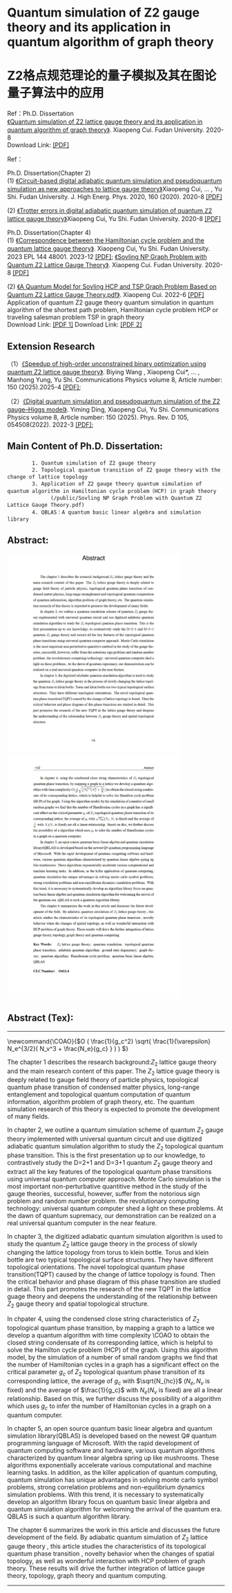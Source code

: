 # Quantum simulation of Z2 gauge theory and its application in quantum algorithm of graph theory

# Z2格点规范理论的量子模拟及其在图论量子算法中的应用

Ref：Ph.D. Dissertation  
      [《Quantum simulation of Z2 lattice gauge theory and its application in quantum algorithm of graph theory》](doc/Quantum%20simulation%20of%20Z2%20lattice%20gauge%20theory%20and%20its%20application%20in%20quantum%20algorithm%20of%20graph%20theory.pdf).  Xiaopeng Cui. Fudan University. 2020-8  
Download Link: [\[PDF\]](https://raw.githubusercontent.com/xpclove/qz2/main/doc/Quantum%20simulation%20of%20Z2%20lattice%20gauge%20theory%20and%20its%20application%20in%20quantum%20algorithm%20of%20graph%20theory.pdf)

Ref：

Ph.D. Dissertation(Chapter 2)  
(1) [《Circuit-based digital adiabatic quantum simulation and pseudoquantum simulation as new approaches to lattice gauge theory》](https://link.springer.com/article/10.1007/JHEP08(2020)160)Xiaopeng Cui, ... , Yu Shi. Fudan University. J. High Energ. Phys. 2020, 160 (2020). 2020-8 [\[PDF\]](public/JHEP_2020_Cui_Circuit-based%20digital%20adiabatic%20quantum%20simulation%20and%20pseudoquantum%20simulation%20as%20new%20approaches%20to%20lattice%20gauge%20theory.pdf)  

(2) [《Trotter errors in digital adiabatic quantum simulation of quantum ℤ2 lattice gauge theory》](https://www.semanticscholar.org/paper/Trotter-errors-in-digital-adiabatic-quantum-of-%E2%84%A42-Cui-Shi/464d01fb5580b6cf8f2f2c7a2621ca0c5292cefb)Xiaopeng Cui, Yu Shi. Fudan University. 2020-8 [\[PDF\]](public/Cui_2020_Trotter%20errors%20in%20digital%20adiabatic%20quantum%20simulation%20of%20quantum%20ℤ2%20lattice%20gauge%20theory.pdf)

Ph.D. Dissertation(Chapter 4)  
(1) [《Correspondence between the Hamiltonian cycle problem and the quantum lattice gauge theory》](https://iopscience.iop.org/article/10.1209/0295-5075/ad130b).  Xiaopeng Cui, Yu Shi. Fudan University. 2023 EPL 144 48001. 2023-12 [\[PDF\]](public/Correspondence%20between%20the%20Hamiltonian%20cycle_EPL_2023.pdf);
[《Sovling NP Graph Problem with Quantum Z2 Lattice Gauge Theory》](doc/Sovling%20NP%20Graph%20Problem%20with%20Quantum%20Z2%20Lattice%20Gauge%20Theory.pdf).  Xiaopeng Cui. Fudan University. 2020-8 [\[PDF\]](public/Sovling%20NP%20Graph%20Problem%20with%20Quantum%20Z2%20Lattice%20Gauge%20Theory.pdf)  

(2) [《A Quantum Model for Sovling HCP and TSP Graph Problem Based on Quantum Z2 Lattice Gauge Theory.pdf》](public/A%20Quantum%20Model%20for%20Sovling%20HCP%20and%20TSP%20Graph%20Problem%20Based%20on%20Quantum%20Z2%20Lattice%20Gauge%20Theory.pdf).  Xiaopeng Cui. 2022-6 [\[PDF\]](public/A%20Quantum%20Model%20for%20Sovling%20HCP%20and%20TSP%20Graph%20Problem%20Based%20on%20Quantum%20Z2%20Lattice%20Gauge%20Theory.pdf)
Application of quantum Z2 gauge theory quantum simulation in quantum algorithm of the shortest path problem, Hamiltonian cycle problem HCP or traveling salesman problem TSP in graph theory  
Download Link: [\[PDF 1\]](doc/Sovling%20NP%20Graph%20Problem%20with%20Quantum%20Z2%20Lattice%20Gauge%20Theory.pdf)
Download Link: [\[PDF 2\]](public/A%20Quantum%20Model%20for%20Sovling%20HCP%20and%20TSP%20Graph%20Problem%20Based%20on%20Quantum%20Z2%20Lattice%20Gauge%20Theory.pdf)

## Extension Research

（1）[《Speedup of high-order unconstrained binary optimization using quantum Z2
 lattice gauge theory》](https://www.nature.com/articles/s42005-025-02072-7).   Biying Wang , Xiaopeng Cui*, ... , Manhong Yung, Yu Shi. Communications Physics volume 8, Article number: 150 (2025).2025-4 [\[PDF\]](public/Speedup%20of%20high-order%20unconstrained%20binary%20optimization%20using%20quantum%20z2%20lattice%20gauge%20theory.pdf);

 （2）[《Digital quantum simulation and pseudoquantum simulation
of the Z2 gauge–Higgs model》](https://journals.aps.org/prd/abstract/10.1103/PhysRevD.105.054508). Yiming Ding, Xiaopeng Cui, Yu Shi. Communications Physics volume 8, Article number: 150 (2025). Phys. Rev. D 105, 054508(2022). 2022-3 [\[PDF\]](public/https://scoap3-prod-backend.s3.cern.ch/media/files/68535/10.1103/PhysRevD.105.054508.pdf);



## Main Content of Ph.D. Dissertation:  
            1. Quantum simulation of Z2 gauge theory
            2. Topological quantum transition of Z2 gauge theory with the change of lattice topology
            3. Application of Z2 gauge theory quantum simulation of quantum algorithm in Hamiltonian cycle problem（HCP) in graph theory
                  (/public/Sovling NP Graph Problem with Quantum Z2 Lattice Gauge Theory.pdf)
            4. QBLAS：A quantum basic linear algebra and simulation library
            
## Abstract:
<img src="res/fig/paper_abastract_en_1.jpg" width=400><img src="res/fig/paper_abastract_en_2.jpg" width=400>
<!-- ![image](res/fig/paper_abastract_en_1.jpg)
![image](res/fig/paper_abastract_en_2.jpg) -->

## Abstract (Tex):
<hr>
\newcommand{\COAO}{$O ( \frac{1}{g_c^2} \sqrt{  \frac{1}{\varepsilon}  N_e^{3/2}( N_v^3 +  \frac{N_e}{g_c} } ) ) $}




The chapter 1 describes the research background:$Z_2$ lattice gauge theory and the main research content of this paper. The $Z_2$ lattice guage theory is deeply related to gauge field theory of particle physics, topological quantum phase transition of condensed matter physics, long-range entanglement and topological quantum computation of quantum information, algorithm problem of graph theory, etc. The quantum simulation research of this theory is expected to promote the development of many fields.


In chapter 2, we outline a quantum simulation scheme of quantum $Z_2$ gauge theory implemented with universal quantum circuit and use digitized adiabatic quantum simulation algorithm to study the $Z_2$ topological quantum phase transition. This is the first presentation up to our knowledge, to contrastively study the D=2+1 and D=3+1 quantum $Z_2$ gauge theory and extract all the key features of the topological quantum phase transitions using universal quantum computer approach.  Monte Carlo simulation is the most important non-perturbative quantitive method in the study of the gauge theories, successful, however, suffer from the notorious sign problem and random number problem. the revolutionary computing technology: universal quantum computer shed a light on these problems. At the dawn of quantum supremacy, our demonstration can be realized on a real universal quantum computer in the near feature.

In chapter 3, the digitized adiabatic quantum simulation algorithm is used to study the quantum $Z_2$ lattice gauge theory in the process of slowly changing the lattice topology from torus to klein bottle. Torus and klein bottle are two typical topological surface structures. They have different topological orientations. The novel topological quantum phase transition(TQPT) caused by the change of lattice topology is found. Then the critical behavior and phase diagram of this phase transition are studied in detail. This part promotes the research of the new TQPT in the lattice guage theory and deepens the understanding of the relationship between $Z_2$ gauge theory and spatial topological structure.

In chpater 4, using the condensed close string characteristics of $Z_2$ topological quantum phase transition, by mapping a graph to a lattice we develop a quantum algorithm with time complexity \COAO to obtain the closed string condensate of its corresponding lattice, which is helpful to solve the Hamilton cycle problem (HCP) of the graph. Using this algorithm model, by the simulation of a number of small random graphs we find that the number of Hamiltonian cycles in a graph has a significant effect on the critical parameter $g_c$ of $Z_2$ topological quantum phase transition of its corresponding lattice, the average of $g_c$ with $\sqrt{N_{hc}}$ ($N_e,N_v$ is fixed) and the average of $\frac{1}{g_c}$ with $N_e$($N_v$ is fixed) are all a linear relationship. Based on this, we further discuss the possibility of a algorithm which uses $g_c$ to infer the number of Hamiltonian cycles in a graph on a quantum computer.

In chapter 5, an open source quantum basic linear algebra and quantum simulation library(QBLAS) is developed based on the newest Q\# quantum programming language of Microsoft. With the rapid development of quantum computing software and hardware, various quantum algorithms characterized by quantum linear algebra spring up like mushrooms. These algorithms exponentially accelerate various computational and machine learning tasks. In addition, as the killer application of quantum computing, quantum simulation has unique advantages in solving monte carlo symbol problems, strong correlation problems and non-equilibrium dynamics simulation problems. With this trend, it is necessary to systematically develop an algorithm library focus on quantum basic linear algebra and quantum simulation algorithm for welcoming the arrival of the quantum era. QBLAS is such a quantum algorithm library. 

The chapter 6 summarizes the work in this article and discusses the future development of the field. By adiabatic quantum simulation of $Z_2$ lattice gauge theory , this article studies the characteristics of its topological quantum phase transition , novelty behavior when the changes of spatial topology, as well as wonderful interaction with HCP problem of graph theory. These results will drive the further integration of lattice gauge theory, topology, graph theory and quantum computing.
<hr>
